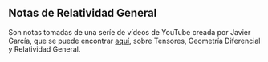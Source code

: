 Notas de Relatividad General
-------------
Son notas tomadas de una seríe de vídeos de YouTube creada por Javier García, que se puede encontrar [aquí](https://www.youtube.com/playlist?list=PLAnA8FVrBl8DF03y6o-AIYPLK12F1IA25), sobre Tensores, Geometría Diferencial y Relatividad General.